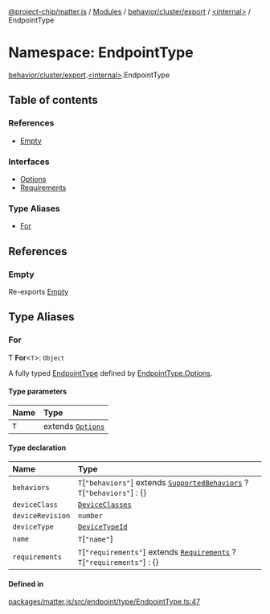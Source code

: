 [@project-chip/matter.js](../README.md) / [Modules](../modules.md) / [behavior/cluster/export](behavior_cluster_export.md) / [\<internal\>](behavior_cluster_export._internal_.md) / EndpointType

# Namespace: EndpointType

[behavior/cluster/export](behavior_cluster_export.md).[\<internal\>](behavior_cluster_export._internal_.md).EndpointType

## Table of contents

### References

- [Empty](behavior_cluster_export._internal_.EndpointType.md#empty)

### Interfaces

- [Options](../interfaces/behavior_cluster_export._internal_.EndpointType.Options.md)
- [Requirements](../interfaces/behavior_cluster_export._internal_.EndpointType.Requirements.md)

### Type Aliases

- [For](behavior_cluster_export._internal_.EndpointType.md#for)

## References

### Empty

Re-exports [Empty](../interfaces/behavior_cluster_export._internal_.Empty.md)

## Type Aliases

### For

Ƭ **For**\<`T`\>: `Object`

A fully typed [EndpointType](behavior_cluster_export._internal_.md#endpointtype) defined by [EndpointType.Options](../interfaces/behavior_cluster_export._internal_.EndpointType.Options.md).

#### Type parameters

| Name | Type |
| :------ | :------ |
| `T` | extends [`Options`](../interfaces/behavior_cluster_export._internal_.EndpointType.Options.md) |

#### Type declaration

| Name | Type |
| :------ | :------ |
| `behaviors` | `T`[``"behaviors"``] extends [`SupportedBehaviors`](behavior_cluster_export._internal_.md#supportedbehaviors) ? `T`[``"behaviors"``] : {} |
| `deviceClass` | [`DeviceClasses`](../enums/device_export.DeviceClasses.md) |
| `deviceRevision` | `number` |
| `deviceType` | [`DeviceTypeId`](datatype_export.md#devicetypeid) |
| `name` | `T`[``"name"``] |
| `requirements` | `T`[``"requirements"``] extends [`Requirements`](../interfaces/behavior_cluster_export._internal_.EndpointType.Requirements.md) ? `T`[``"requirements"``] : {} |

#### Defined in

[packages/matter.js/src/endpoint/type/EndpointType.ts:47](https://github.com/project-chip/matter.js/blob/2d9f2165d2672864fda3496a6d0d5f93597f82c6/packages/matter.js/src/endpoint/type/EndpointType.ts#L47)
